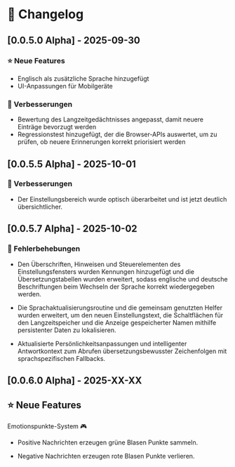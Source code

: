 # 📢 Changelog

## [0.0.5.0 Alpha] - 2025-09-30

### ⭐ Neue Features
- Englisch als zusätzliche Sprache hinzugefügt  
- UI-Anpassungen für Mobilgeräte  

### 🔧 Verbesserungen
- Bewertung des Langzeitgedächtnisses angepasst, damit neuere Einträge bevorzugt werden  
- Regressionstest hinzugefügt, der die Browser-APIs auswertet, um zu prüfen, ob neuere Erinnerungen korrekt priorisiert werden

## [0.0.5.5 Alpha] - 2025-10-01

### 🔧 Verbesserungen
- Der Einstellungsbereich wurde optisch überarbeitet und ist jetzt deutlich übersichtlicher.

## [0.0.5.7 Alpha] - 2025-10-02

### 🐞 Fehlerbehebungen

- Den Überschriften, Hinweisen und Steuerelementen des Einstellungsfensters wurden Kennungen hinzugefügt und die Übersetzungstabellen wurden erweitert, sodass englische und deutsche Beschriftungen beim Wechseln der Sprache korrekt wiedergegeben werden.

- Die Sprachaktualisierungsroutine und die gemeinsam genutzten Helfer wurden erweitert, um den neuen Einstellungstext, die Schaltflächen für den Langzeitspeicher und die Anzeige gespeicherter Namen mithilfe persistenter Daten zu lokalisieren.

- Aktualisierte Persönlichkeitsanpassungen und intelligenter Antwortkontext zum Abrufen übersetzungsbewusster Zeichenfolgen mit sprachspezifischen Fallbacks.

## [0.0.6.0 Alpha] - 2025-XX-XX

## ⭐ Neue Features

Emotionspunkte-System 🎮
- Positive Nachrichten erzeugen grüne Blasen     Punkte sammeln.

- Negative Nachrichten erzeugen rote Blasen Punkte verlieren.
